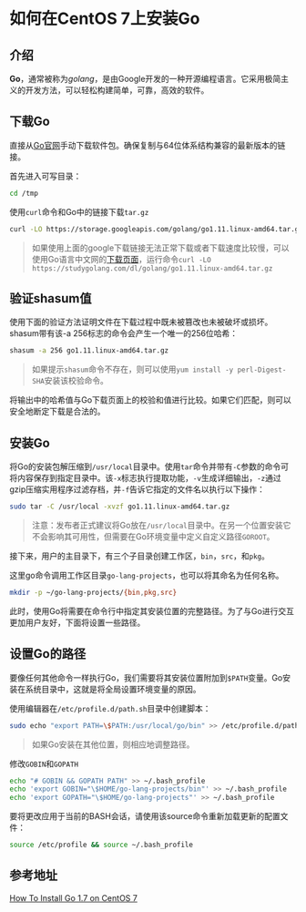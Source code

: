 # 如何在CentOS 7上安装Go

## 介绍

**Go**，通常被称为*golang*，是由Google开发的一种开源编程语言。它采用极简主义的开发方法，可以轻松构建简单，可靠，高效的软件。

## 下载Go

直接从[Go官网](https://golang.org/dl/)手动下载软件包。确保复制与64位体系结构兼容的最新版本的链接。

首先进入可写目录：

```bash
cd /tmp
```

使用`curl`命令和Go中的链接下载`tar.gz`

```bash
curl -LO https://storage.googleapis.com/golang/go1.11.linux-amd64.tar.gz
```

> 如果使用上面的google下载链接无法正常下载或者下载速度比较慢，可以使用Go语言中文网的[下载页面](https://studygolang.com/dl)，运行命令`curl -LO https://studygolang.com/dl/golang/go1.11.linux-amd64.tar.gz`

## 验证shasum值

使用下面的验证方法证明文件在下载过程中既未被篡改也未被破坏或损坏。shasum带有该-a 256标志的命令会产生一个唯一的256位哈希：

```bash
shasum -a 256 go1.11.linux-amd64.tar.gz
```

> 如果提示`shasum`命令不存在，则可以使用`yum install -y perl-Digest-SHA`安装该校验命令。

将输出中的哈希值与Go下载页面上的校验和值进行比较。如果它们匹配，则可以安全地断定下载是合法的。

## 安装Go

将Go的安装包解压缩到`/usr/local`目录中。使用`tar`命令并带有`-C`参数的命令可将内容保存到指定目录中。该`-x`标志执行提取功能，`-v`生成详细输出，`-z`通过gzip压缩实用程序过滤存档，并`-f`告诉它指定的文件名以执行以下操作：

```bash
sudo tar -C /usr/local -xvzf go1.11.linux-amd64.tar.gz
```

> 注意：发布者正式建议将Go放在`/usr/local`目录中。在另一个位置安装它不会影响其可用性，但需要在Go环境变量中定义自定义路径`GOROOT`。


接下来，用户的主目录下，有三个子目录创建工作区，`bin`，`src`，和`pkg`。

这里go命令调用工作区目录`go-lang-projects`，也可以将其命名为任何名称。

```bash
mkdir -p ~/go-lang-projects/{bin,pkg,src}
```

此时，使用Go将需要在命令行中指定其安装位置的完整路径。为了与Go进行交互更加用户友好，下面将设置一些路径。

## 设置Go的路径

要像任何其他命令一样执行Go，我们需要将其安装位置附加到`$PATH`变量。Go安装在系统目录中，这就是将全局设置环境变量的原因。

使用编辑器在`/etc/profile.d/path.sh`目录中创建脚本：

```bash
sudo echo "export PATH=\$PATH:/usr/local/go/bin" >> /etc/profile.d/path.sh
```

> 如果Go安装在其他位置，则相应地调整路径。

修改`GOBIN`和`GOPATH`

```bash
echo "# GOBIN && GOPATH PATH" >> ~/.bash_profile
echo 'export GOBIN="\$HOME/go-lang-projects/bin"' >> ~/.bash_profile
echo 'export GOPATH="\$HOME/go-lang-projects"' >> ~/.bash_profile
```

要将更改应用于当前的BASH会话，请使用该source命令重新加载更新的配置文件：

```bash
source /etc/profile && source ~/.bash_profile
```

## 参考地址

[How To Install Go 1.7 on CentOS 7](https://www.digitalocean.com/community/tutorials/how-to-install-go-1-7-on-centos-7)
